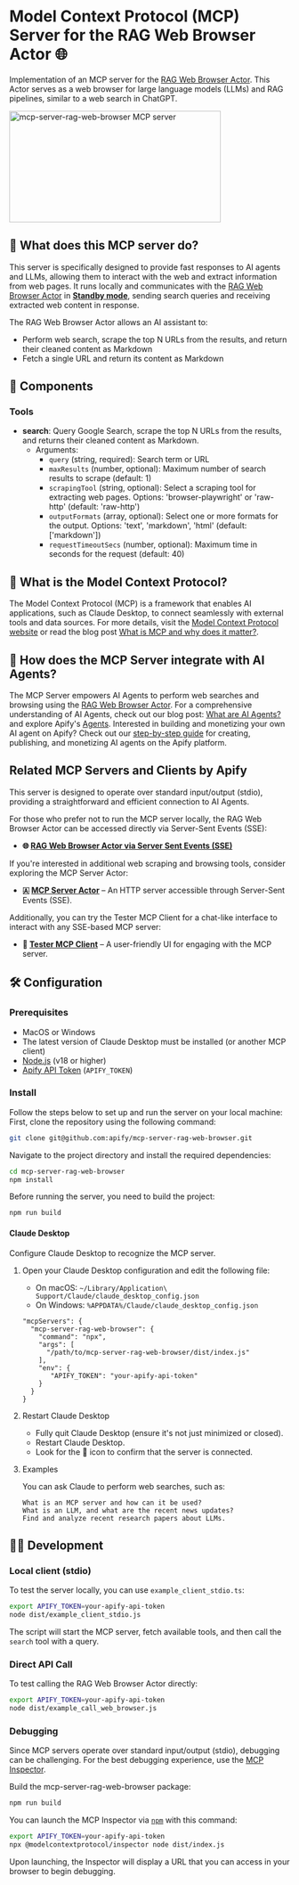 # Model Context Protocol (MCP) Server for the RAG Web Browser Actor 🌐

Implementation of an MCP server for the [RAG Web Browser Actor](https://apify.com/apify/rag-web-browser).
This Actor serves as a web browser for large language models (LLMs) and RAG pipelines, similar to a web search in ChatGPT.

<a href="https://glama.ai/mcp/servers/sr8xzdi3yv"><img width="380" height="200" src="https://glama.ai/mcp/servers/sr8xzdi3yv/badge" alt="mcp-server-rag-web-browser MCP server" /></a>

## 🎯 What does this MCP server do?

This server is specifically designed to provide fast responses to AI agents and LLMs, allowing them to interact with the web and extract information from web pages.
It runs locally and communicates with the [RAG Web Browser Actor](https://apify.com/apify/rag-web-browser) in [**Standby mode**](https://docs.apify.com/platform/actors/running/standby),
sending search queries and receiving extracted web content in response.

The RAG Web Browser Actor allows an AI assistant to:
- Perform web search, scrape the top N URLs from the results, and return their cleaned content as Markdown
- Fetch a single URL and return its content as Markdown

## 🧱 Components

### Tools

- **search**: Query Google Search, scrape the top N URLs from the results, and returns their cleaned content as Markdown.
  - Arguments:
    - `query` (string, required): Search term or URL
    - `maxResults` (number, optional): Maximum number of search results to scrape (default: 1)
    - `scrapingTool` (string, optional): Select a scraping tool for extracting web pages. Options: 'browser-playwright' or 'raw-http' (default: 'raw-http')
    - `outputFormats` (array, optional): Select one or more formats for the output. Options: 'text', 'markdown', 'html' (default: ['markdown'])
    - `requestTimeoutSecs` (number, optional): Maximum time in seconds for the request (default: 40)

## 🔄 What is the Model Context Protocol?

The Model Context Protocol (MCP) is a framework that enables AI applications, such as Claude Desktop, to connect seamlessly with external tools and data sources.
For more details, visit the [Model Context Protocol website](https://modelcontextprotocol.org/) or read the blog post [What is MCP and why does it matter?](https://blog.apify.com/what-is-model-context-protocol/).

## 🤖 How does the MCP Server integrate with AI Agents?

The MCP Server empowers AI Agents to perform web searches and browsing using the [RAG Web Browser Actor](https://apify.com/apify/rag-web-browser).
For a comprehensive understanding of AI Agents, check out our blog post: [What are AI Agents?](https://blog.apify.com/what-are-ai-agents/) and explore Apify's [Agents](https://apify.com/store/categories/agents).
Interested in building and monetizing your own AI agent on Apify? Check out our [step-by-step guide](https://blog.apify.com/how-to-build-an-ai-agent/) for creating, publishing, and monetizing AI agents on the Apify platform.

## Related MCP Servers and Clients by Apify

This server is designed to operate over standard input/output (stdio), providing a straightforward and efficient connection to AI Agents.

For those who prefer not to run the MCP server locally, the RAG Web Browser Actor can be accessed directly via Server-Sent Events (SSE):
- **🌐 [RAG Web Browser Actor via Server Sent Events (SSE)](https://apify.com/apify/rag-web-browser#anthropic-model-context-protocol-mcp-server)**

If you're interested in additional web scraping and browsing tools, consider exploring the MCP Server Actor:
- **🇦 [MCP Server Actor](https://apify.com/apify/actors-mcp-server)** – An HTTP server accessible through Server-Sent Events (SSE).

Additionally, you can try the Tester MCP Client for a chat-like interface to interact with any SSE-based MCP server:
- **💬 [Tester MCP Client](https://apify.com/jiri.spilka/tester-mcp-client)** – A user-friendly UI for engaging with the MCP server.

## 🛠️ Configuration

### Prerequisites

- MacOS or Windows
- The latest version of Claude Desktop must be installed (or another MCP client)
- [Node.js](https://nodejs.org/en) (v18 or higher)
- [Apify API Token](https://docs.apify.com/platform/integrations/api#api-token) (`APIFY_TOKEN`)

### Install

Follow the steps below to set up and run the server on your local machine:
First, clone the repository using the following command:

```bash
git clone git@github.com:apify/mcp-server-rag-web-browser.git
```

Navigate to the project directory and install the required dependencies:

```bash
cd mcp-server-rag-web-browser
npm install
```

Before running the server, you need to build the project:

```bash
npm run build
```

#### Claude Desktop

Configure Claude Desktop to recognize the MCP server.

1. Open your Claude Desktop configuration and edit the following file:

   - On macOS: `~/Library/Application\ Support/Claude/claude_desktop_config.json`
   - On Windows: `%APPDATA%/Claude/claude_desktop_config.json`

    ```text
    "mcpServers": {
      "mcp-server-rag-web-browser": {
        "command": "npx",
        "args": [
          "/path/to/mcp-server-rag-web-browser/dist/index.js"
        ],
        "env": {
           "APIFY_TOKEN": "your-apify-api-token"
        }
      }
    }
    ```

2. Restart Claude Desktop

    - Fully quit Claude Desktop (ensure it's not just minimized or closed).
    - Restart Claude Desktop.
    - Look for the 🔌 icon to confirm that the server is connected.

3. Examples

    You can ask Claude to perform web searches, such as:
    ```text
    What is an MCP server and how can it be used?
    What is an LLM, and what are the recent news updates?
    Find and analyze recent research papers about LLMs.
    ```

## 👷🏼 Development

### Local client (stdio)

To test the server locally, you can use `example_client_stdio.ts`:

```bash
export APIFY_TOKEN=your-apify-api-token
node dist/example_client_stdio.js
```

The script will start the MCP server, fetch available tools, and then call the `search` tool with a query.

### Direct API Call

To test calling the RAG Web Browser Actor directly:

```bash
export APIFY_TOKEN=your-apify-api-token
node dist/example_call_web_browser.js
```

### Debugging

Since MCP servers operate over standard input/output (stdio), debugging can be challenging.
For the best debugging experience, use the [MCP Inspector](https://github.com/modelcontextprotocol/inspector).

Build the mcp-server-rag-web-browser package:

```bash
npm run build
```

You can launch the MCP Inspector via [`npm`](https://docs.npmjs.com/downloading-and-installing-node-js-and-npm) with this command:

```bash
export APIFY_TOKEN=your-apify-api-token
npx @modelcontextprotocol/inspector node dist/index.js
```

Upon launching, the Inspector will display a URL that you can access in your browser to begin debugging.